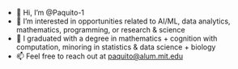 - 👋 Hi, I’m @Paquito-1
- 👀 I’m interested in opportunities related to AI/ML, data analytics, mathematics, programming, or research & science
- 🌱 I graduated with a degree in mathematics + cognition with computation, minoring in statistics & data science + biology
- 📫 Feel free to reach out at paquito@alum.mit.edu

<!---
Paquito-1/Paquito-1 is a ✨ special ✨ repository because its `README.md` (this file) appears on your GitHub profile.
You can click the Preview link to take a look at your changes.
--->
